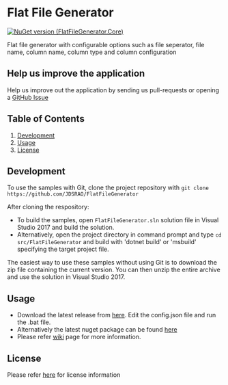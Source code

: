 # Flat File Generator

[![NuGet version (FlatFileGenerator.Core)](https://img.shields.io/nuget/v/FlatFileGenerator.Core.svg?style=flat-square)](https://www.nuget.org/packages/FlatFileGenerator.Core/)

Flat file generator with configurable options such as file seperator, file name, column name, column type and column configuration

## Help us improve the application
Help us improve out the application by sending us pull-requests or opening a [GitHub Issue](https://github.com/JDSRAO/FlatFileGenerator/issues)


## Table of Contents  
1. [Development](#development)
2. [Usage](#usage)
3. [License](#license)

## Development
To use the samples with Git, clone the project repository with `git clone https://github.com/JDSRAO/FlatFileGenerator`

After cloning the respository:
* To build the samples, open `FlatFileGenerator.sln` solution file in Visual Studio 2017 and build the solution.
* Alternatively, open the project directory in command prompt and type ``` cd src/FlatFileGenerator ``` and build with 'dotnet build' or 'msbuild' specifying the target project file.

The easiest way to use these samples without using Git is to download the zip file containing the current version. You can then unzip the entire archive and use the solution in Visual Studio 2017.

## Usage
- Download the latest release from [here](https://github.com/JDSRAO/FlatFileGenerator/releases). Edit the config.json file and run the .bat file.
- Alternatively the latest nuget package can be found [here](https://www.nuget.org/packages/FlatFileGenerator.Core/)
- Please refer [wiki](https://github.com/JDSRAO/FlatFileGenerator/wiki) page for more information.

## License
Please refer [here](LICENSE) for license information
